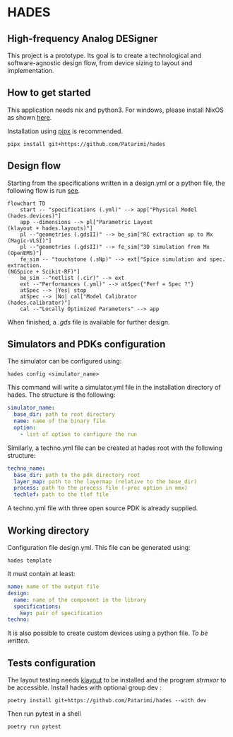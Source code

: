 # HADES

## High-frequency Analog DESigner

This project is a prototype. Its goal is to create a technological and
software-agnostic design flow, from device sizing to layout and implementation.

## How to get started

This application needs nix and python3. For windows, please install NixOS as shown [here](https://nixos.wiki/wiki/WSL).

Installation using [pipx](https://pipx.pypa.io/stable/) is recommended.

```shell
pipx install git+https://github.com/Patarimi/hades
```

## Design flow

Starting from the specifications written in a design.yml or a python file, the following flow is run [see](#working-directory).

```mermaid
flowchart TD
    start -- "specifications (.yml)" --> app["Physical Model
(hades.devices)"]
    app --dimensions --> pl["Parametric Layout
(klayout + hades.layouts)"]
    pl --"geometries (.gdsII)" --> be_sim["RC extraction up to Mx
(Magic-VLSI)"]
    pl --"geometries (.gdsII)" --> fe_sim["3D simulation from Mx
(OpenEMS)"]
    fe_sim -- "touchstone (.sNp)" --> ext["Spice simulation and spec. extraction.
(NGSpice + Scikit-RF)"]
    be_sim --"netlist (.cir)" --> ext
    ext --"Performances (.yml)" --> atSpec{"Perf = Spec ?"}
    atSpec --> |Yes| stop
    atSpec --> |No| cal["Model Calibrator
(hades.calibrator)"]
    cal --"Locally Optimized Parameters" --> app
```

When finished, a _.gds_ file is available for further design.

## Simulators and PDKs configuration

The simulator can be configured using:

```shell
hades config <simulator_name>
```

This command will write a simulator.yml file in the installation directory of hades.
The structure is the following:

```yaml
simulator_name:
  base_dir: path to root directory
  name: name of the binary file
  option:
    - list of option to configure the run
```

Similarly, a techno.yml file can be created at hades root with the following structure:

```yaml
techno_name:
  base_dir: path to the pdk directory root
  layer_map: path to the layermap (relative to the base_dir)
  process: path to the process file (-proc option in emx)
  techlef: path to the tlef file
```

A techno.yml file with three open source PDK is already supplied.

## Working directory

Configuration file design.yml. This file can be generated using:

```shell
hades template
```

It must contain at least:

```yaml
name: name of the output file
design:
  name: name of the component in the library
  specifications:
    key: pair of specification
techno:
```

It is also possible to create custom devices using a python file. *To be written*.

## Tests configuration

The layout testing needs [klayout](http://www.klayout.de) to be installed and the program *strmxor* to be accessible.
Install hades with optional group dev :

```shell
poetry install git+https://github.com/Patarimi/hades --with dev
```

Then run pytest in a shell

```shell
poetry run pytest
```
